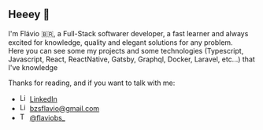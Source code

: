 ## Heeey 👋

I'm Flávio 🇧🇷, a Full-Stack softwarer developer, a fast learner and always excited for knowledge, quality and elegant solutions for any problem. <br/>
Here you can see some my projects and some technologies (Typescript, Javascript, React, ReactNative, Gatsby, Graphql, Docker, Laravel, etc...) that I've knowledge

Thanks for reading, and if you want to talk with me:

<ul>
  
  <li>
    <img src="https://user-images.githubusercontent.com/3603793/87078013-6b09a380-c1fa-11ea-9ca0-6789b1cafb1c.png" width="16" alt="Linkedin"> 
    <a href="https://www.linkedin.com/in/santoflavio/" target="_blank" title="My LinkedIn">LinkedIn</a>
  </li>
  <li>
    <img src="https://img2.gratispng.com/20180324/sbe/kisspng-google-logo-g-suite-google-5ab6f1f0dbc9b7.1299911115219389289003.jpg" width="16" alt="Linkedin"> 
    <a href="mailto:bzsflavio@gmail.com" target="_blank" title="Email">bzsflavio@gmail.com</a>
  </li>
  <li>
    <img src="https://user-images.githubusercontent.com/3603793/87077942-4b727b00-c1fa-11ea-890c-c1249a500a57.png" width="16" alt="Twitter"> 
    <a href="https://twitter.com/FlavioBS_" target="_blank" title="@flaviobs_">@flaviobs_</a>
  </li>
                                                                     
</ul>


